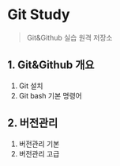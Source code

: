 # Git Study
> Git&Github 실습 원격 저장소

## 1. Git&Github 개요
1. Git 설치
2. Git bash 기본 명령어

## 2. 버전관리
1. 버전관리 기본
2. 버전관리 고급
